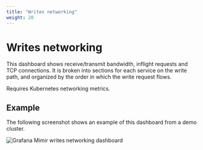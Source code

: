 ```yaml
---
title: "Writes networking"
weight: 20
---
```


# Writes networking

This dashboard shows receive/transmit bandwidth, inflight requests and TCP connections.
It is broken into sections for each service on the write path,
and organized by the order in which the write request flows.

Requires Kubernetes networking metrics.

## Example

The following screenshot shows an example of this dashboard from a demo cluster.

![Grafana Mimir writes networking dashboard](../../../../images/dashboards/mimir-writes-networking.png)
